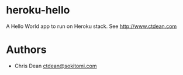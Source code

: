 heroku-hello
===============

A Hello World app to run on Heroku stack.  See http://www.ctdean.com

Authors
=======

* Chris Dean <ctdean@sokitomi.com>



